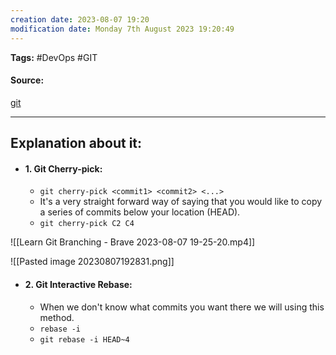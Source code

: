 ```yaml
---
creation date: 2023-08-07 19:20
modification date: Monday 7th August 2023 19:20:49
---
```


**Tags:** #DevOps #GIT 

#### Source:
[git](https://learngitbranching.js.org/)

--------------------------------------

## Explanation about it:

* #### 1. Git Cherry-pick:
	* `git cherry-pick <commit1> <commit2> <...>`
	* It's a very straight forward way of saying that you would like to copy a series of commits below your location (HEAD).
	* `git cherry-pick C2 C4`

![[Learn Git Branching - Brave 2023-08-07 19-25-20.mp4]]

![[Pasted image 20230807192831.png]]


* #### 2. Git Interactive Rebase:
	* When we don't know what commits you want there we will using this method.
	* `rebase -i`
	* `git rebase -i HEAD~4`
